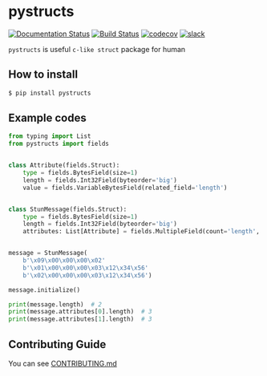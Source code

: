 # pystructs

[![Documentation Status](https://readthedocs.org/projects/pystructs/badge/?version=0.2.1)](https://pystructs.readthedocs.io/en/latest/?badge=0.2.1)
[![Build Status](https://travis-ci.com/moreal/pystructs.svg?branch=master)](https://travis-ci.com/moreal/pystructs)
[![codecov](https://codecov.io/gh/moreal/pystructs/branch/master/graph/badge.svg)](https://codecov.io/gh/moreal/pystructs)
[![slack](https://img.shields.io/badge/slack-pystructs-yellow.svg?logo=slack)](https://pystructs-slack-application.herokuapp.com/)

`pystructs` is useful `c-like struct` package for human

## How to install

```bash
$ pip install pystructs
```

## Example codes

```python
from typing import List
from pystructs import fields


class Attribute(fields.Struct):
    type = fields.BytesField(size=1)
    length = fields.Int32Field(byteorder='big')
    value = fields.VariableBytesField(related_field='length')


class StunMessage(fields.Struct):
    type = fields.BytesField(size=1)
    length = fields.Int32Field(byteorder='big')
    attributes: List[Attribute] = fields.MultipleField(count='length', field=Attribute())


message = StunMessage(
    b'\x09\x00\x00\x00\x02'
    b'\x01\x00\x00\x00\x03\x12\x34\x56'
    b'\x02\x00\x00\x00\x03\x12\x34\x56')

message.initialize()

print(message.length)  # 2
print(message.attributes[0].length)  # 3
print(message.attributes[1].length)  # 3
```

## Contributing Guide

You can see [CONTRIBUTING.md]

[CONTRIBUTING.md]: ./CONTRIBUTING.md
